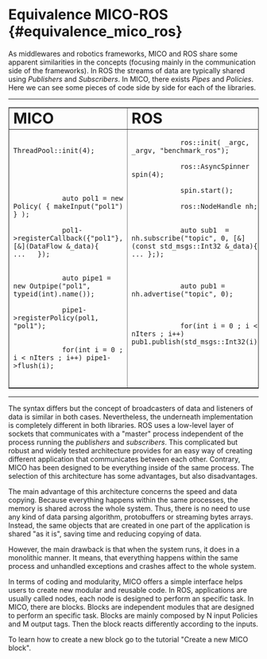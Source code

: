 Equivalence MICO-ROS {#equivalence_mico_ros}
=====================

As middlewares and robotics frameworks, MICO and ROS share some apparent similarities in the concepts (focusing mainly in the communication side of the frameworks). In ROS the streams of data are typically shared using *Publishers* and *Subscribers*. In MICO, there exists *Pipes* and *Policies*. Here we can see some pieces of code side by side for each of the libraries.

-------------------------------------
<table border="1">
 <tr>
    <td><b style="font-size:30px">MICO</b></td>
    <td><b style="font-size:30px">ROS</b></td>
 </tr>
 <tr valign="top">
    <td>
        <code>
            ThreadPool::init(4);<br><br><br><br><br>
            auto pol1 = new Policy( { makeInput<int>("pol1") } );<br>
            pol1->registerCallback({"pol1"},  [&](DataFlow &_data){      ...   });<br><br>
            auto pipe1 = new Outpipe("pol1", typeid(int).name());<br>
            pipe1->registerPolicy(pol1, "pol1");<br><br>
            for(int i = 0 ; i < nIters ; i++) pipe1->flush(i); <br>
        </code>
    </td>
    <td>
        <code>
            ros::init( _argc, _argv, "benchmark_ros");<br>
            ros::AsyncSpinner spin(4);<br>
            spin.start();<br>
            ros::NodeHandle nh;<br><br>
            auto sub1  =  nh.subscribe<std_msgs::Int32>("topic", 0, [&](const std_msgs::Int32 &_data){ ... };);<br><br><br>
            auto pub1 = nh.advertise<std_msgs::Int32>("topic", 0);<br><br><br>
            for(int i = 0 ; i < nIters ; i++) pub1.publish(std_msgs::Int32(i));
        </code>
    </td>
 </tr>
</table>

-------------------------------------

The syntax differs but the concept of broadcasters of data and listeners of data is similar in both cases. Nevertheless, the underneath implementation is completely different in both libraries. ROS uses a low-level layer of sockets that communicates with a "master" process independent of the process running the *publishers* and *subscribers*. This complicated but robust and widely tested architecture provides for an easy way of creating different application that communicates between each other. Contrary, MICO has been designed to be everything inside of the same process. The selection of this architecture has some advantages, but also disadvantages. 

The main advantage of this architecture concerns the speed and data copying. Because everything happens within the same processes, the memory is shared across the whole system. Thus, there is no need to use any kind of data parsing algorithm, protobuffers or streaming bytes arrays. Instead, the same objects that are created in one part of the application is shared "as it is", saving time and reducing copying of data.

However, the main drawback is that when the system runs, it does in a monolithic manner. It means, that everything happens within the same process and unhandled exceptions and crashes affect to the whole system.

In terms of coding and modularity, MICO offers a simple interface helps users to create new modular and reusable code. In ROS, applications are usually called nodes, each node is designed to perform an specific task. In MICO, there are blocks. Blocks are independent modules that are designed to perform an specific task. Blocks are mainly composed by N input Policies and M output tags. Then the block reacts differently according to the inputs. 

To learn how to create a new block go to the tutorial "Create a new MICO block".